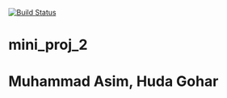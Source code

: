 [![Build Status](https://api.travis-ci.com/hudag/mini_proj_2.svg?branch=master)](https://travis-ci.com/hudag/mini_proj_2)
# mini_proj_2
# Muhammad Asim, Huda Gohar
